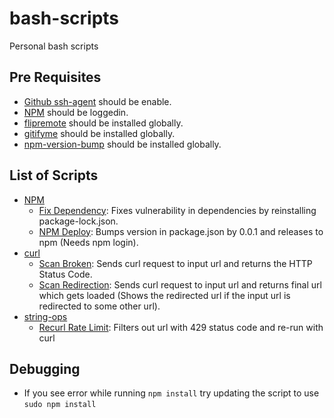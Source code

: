 # bash-scripts

Personal bash scripts

## Pre Requisites

- [Github ssh-agent](https://docs.github.com/en/github/authenticating-to-github/connecting-to-github-with-ssh/generating-a-new-ssh-key-and-adding-it-to-the-ssh-agent) should be enable.
- [NPM](https://docs.npmjs.com/creating-a-new-npm-user-account) should be loggedin.
- [flipremote](https://github.com/arshadkazmi42/flip-remote) should be installed globally.
- [gitifyme](https://github.com/arshadkazmi42/gitifyme) should be installed globally.
- [npm-version-bump](https://github.com/arshadkazmi42/npm-bump-version) should be installed globally.

## List of Scripts

- [NPM](https://npmjs.com/)
  - [Fix Dependency](https://github.com/arshadkazmi42/bash-scripts/blob/main/npm/fixDependency.sh): Fixes vulnerability in dependencies by reinstalling package-lock.json.
  - [NPM Deploy](https://github.com/arshadkazmi42/bash-scripts/blob/main/npm/npmDeploy.sh): Bumps version in package.json by 0.0.1 and releases to npm (Needs npm login).
- [curl](https://curl.se/)
  - [Scan Broken](https://github.com/arshadkazmi42/bash-scripts/blob/main/curl/scan-broken.sh): Sends curl request to input url and returns the HTTP Status Code.
  - [Scan Redirection](https://github.com/arshadkazmi42/bash-scripts/blob/main/curl/scan-redirection.sh): Sends curl request to input url and returns final url which gets loaded (Shows the redirected url if the input url is redirected to some other url).
- [string-ops](https://tldp.org/LDP/abs/html/string-manipulation.html)
  - [Recurl Rate Limit](https://github.com/arshadkazmi42/bash-scripts/blog/main/string-ops/recurl-ratelimit.sh): Filters out url with 429 status code and re-run with curl

## Debugging

- If you see error while running `npm install` try updating the script to use `sudo npm install`
